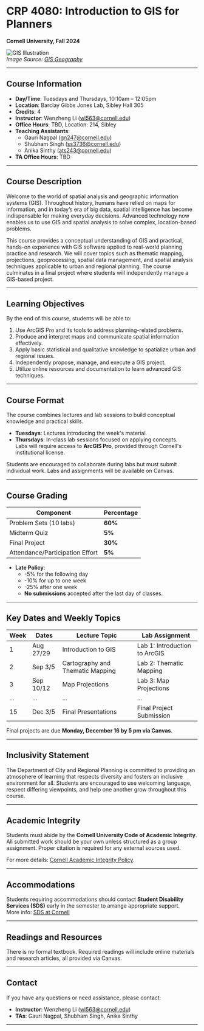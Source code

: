 # CRP 4080: Introduction to GIS for Planners

**Cornell University, Fall 2024**

![GIS Illustration](https://gisgeography.com/wp-content/uploads/2018/01/What-is-GIS.jpg)  
*Image Source: [GIS Geography](https://gisgeography.com/what-gis-geographic-information-systems/)*

---

## Course Information
- **Day/Time**: Tuesdays and Thursdays, 10:10am – 12:05pm  
- **Location**: Barclay Gibbs Jones Lab, Sibley Hall 305  
- **Credits**: 4  
- **Instructor**: Wenzheng Li ([wl563@cornell.edu](mailto:wl563@cornell.edu))  
- **Office Hours**: TBD, Location: 214, Sibley  
- **Teaching Assistants**:  
  - Gauri Nagpal ([gn247@cornell.edu](mailto:gn247@cornell.edu))  
  - Shubham Singh ([ss3736@cornell.edu](mailto:ss3736@cornell.edu))  
  - Anika Sinthy ([ats243@cornell.edu](mailto:ats243@cornell.edu))  
- **TA Office Hours**: TBD  

---

## Course Description

Welcome to the world of spatial analysis and geographic information systems (GIS). Throughout history, humans have relied on maps for information, and in today’s era of big data, spatial intelligence has become indispensable for making everyday decisions. Advanced technology now enables us to use GIS and spatial analysis to solve complex, location-based problems.

This course provides a conceptual understanding of GIS and practical, hands-on experience with GIS software applied to real-world planning practice and research. We will cover topics such as thematic mapping, projections, geoprocessing, spatial data management, and spatial analysis techniques applicable to urban and regional planning. The course culminates in a final project where students will independently manage a GIS-based project.

---

## Learning Objectives

By the end of this course, students will be able to:
1. Use ArcGIS Pro and its tools to address planning-related problems.
2. Produce and interpret maps and communicate spatial information effectively.
3. Apply basic statistical and qualitative knowledge to spatialize urban and regional issues.
4. Independently propose, manage, and execute a GIS project.
5. Utilize online resources and documentation to learn advanced GIS techniques.

---

## Course Format

The course combines lectures and lab sessions to build conceptual knowledge and practical skills. 
- **Tuesdays**: Lectures introducing the week's material.
- **Thursdays**: In-class lab sessions focused on applying concepts.  
Labs will require access to **ArcGIS Pro**, provided through Cornell's institutional license. 

Students are encouraged to collaborate during labs but must submit individual work. Labs and assignments will be available on Canvas.

---

## Course Grading

| Component                       | Percentage |
|---------------------------------|------------|
| Problem Sets (10 labs)          | **60%**    |
| Midterm Quiz                    | **5%**     |
| Final Project                   | **30%**    |
| Attendance/Participation Effort | **5%**     |

- **Late Policy**: 
  - -5% for the following day  
  - -10% for up to one week  
  - -25% after one week  
  - **No submissions** accepted after the last day of classes.  

---

## Key Dates and Weekly Topics

| Week  | Dates       | Lecture Topic                              | Lab Assignment                     |
|-------|-------------|--------------------------------------------|------------------------------------|
| 1     | Aug 27/29   | Introduction to GIS                       | Lab 1: Introduction to ArcGIS     |
| 2     | Sep 3/5     | Cartography and Thematic Mapping          | Lab 2: Thematic Mapping           |
| 3     | Sep 10/12   | Map Projections                           | Lab 3: Map Projections            |
| ...   | ...         | ...                                        | ...                                |
| 15    | Dec 3/5     | Final Presentations                       | Final Project Submission          |

Final projects are due **Monday, December 16 by 5 pm via Canvas**.

---

## Inclusivity Statement

The Department of City and Regional Planning is committed to providing an atmosphere of learning that respects diversity and fosters an inclusive environment for all. Students are encouraged to use welcoming language, respect differing viewpoints, and help one another grow throughout this course.

---

## Academic Integrity

Students must abide by the **Cornell University Code of Academic Integrity**. All submitted work should be your own unless structured as a group assignment. Proper citation is required for any external sources used.

For more details: [Cornell Academic Integrity Policy](https://cuinfo.cornell.edu/aic.cfm).

---

## Accommodations

Students requiring accommodations should contact **Student Disability Services (SDS)** early in the semester to arrange appropriate support.  
More info: [SDS at Cornell](https://sds.cornell.edu/accommodations-services/academic)

---

## Readings and Resources

There is no formal textbook. Required readings will include online materials and research articles, all provided via Canvas.

---

## Contact

If you have any questions or need assistance, please contact:
- **Instructor**: Wenzheng Li ([wl563@cornell.edu](mailto:wl563@cornell.edu))  
- **TAs**: Gauri Nagpal, Shubham Singh, Anika Sinthy  

---
